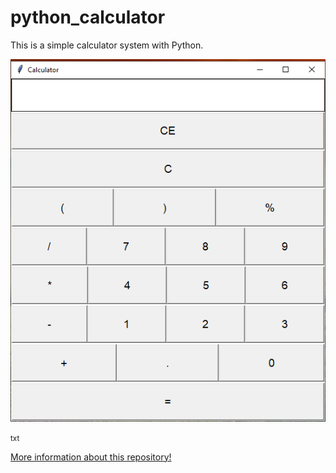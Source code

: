 # python_calculator
 This is a simple calculator system with Python.

![Calculator!](img.png)

<small>txt</small>

[More information about this repository!](https://jacksonsr45.github.io/blog/calculator-post/)
